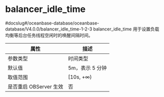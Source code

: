 balancer_idle_time 
=======================================
#docslug#/oceanbase-database/oceanbase-database/V4.0.0/balancer_idle_time-1-2-3
balancer_idle_time 用于设置负载均衡等后台任务线程空闲时的唤醒间隔时间。


|      **属性**      |   **描述**   |
|------------------|------------|
| 参数类型             | 时间类型       |
| 默认值              | 5m，表示 5 分钟 |
| 取值范围             | \[10s, +∞) |
| 是否重启 OBServer 生效 | 否          |


